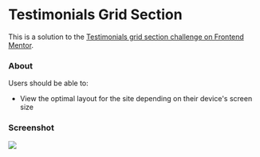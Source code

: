 # Testimonials Grid Section

This is a solution to the [Testimonials grid section challenge on Frontend Mentor](https://www.frontendmentor.io/challenges/testimonials-grid-section-Nnw6J7Un7). 

### About

Users should be able to:

- View the optimal layout for the site depending on their device's screen size

### Screenshot

![](./screenshot.jpg)
